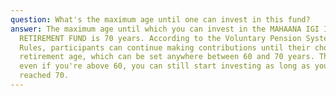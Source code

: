 ```yaml
---
question: What's the maximum age until one can invest in this fund?
answer: The maximum age until which you can invest in the MAHAANA IGI ISLAMIC
  RETIREMENT FUND is 70 years. According to the Voluntary Pension System (VPS)
  Rules, participants can continue making contributions until their chosen
  retirement age, which can be set anywhere between 60 and 70 years. This means
  even if you're above 60, you can still start investing as long as you haven't
  reached 70.
---
```

